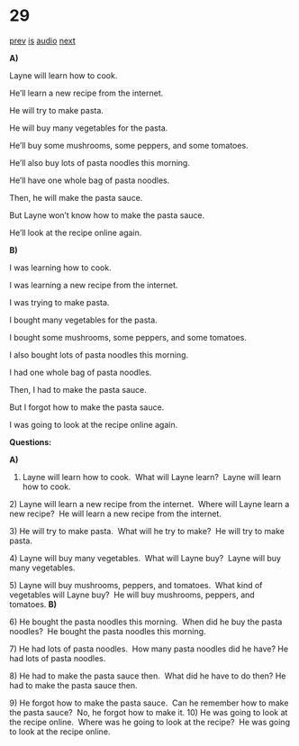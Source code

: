 # 29

[prev](../en/story_28.md)
[is](../is/story_29.md)
[audio](../audio/story_29.mp3)
[next](../en/story_30.md)

**A)**

Layne will learn how to cook.

He’ll learn a new recipe from the internet.

He will try to make pasta.

He will buy many vegetables for the pasta.

He’ll buy some mushrooms, some peppers, and some tomatoes.

He’ll also buy lots of pasta noodles this morning.

He’ll have one whole bag of pasta noodles.

Then, he will make the pasta sauce.

But Layne won’t know how to make the pasta sauce.

He’ll look at the recipe online again.

**B)**

I was learning how to cook.

I was learning a new recipe from the internet.

I was trying to make pasta.

I bought many vegetables for the pasta.

I bought some mushrooms, some peppers, and some tomatoes.

I also bought lots of pasta noodles this morning.

I had one whole bag of pasta noodles.

Then, I had to make the pasta sauce.

But I forgot how to make the pasta sauce.

I was going to look at the recipe online again.

**Questions:**

**A)**
1) Layne will learn how to cook.  What will Layne learn?  Layne will
learn how to cook.

2\) Layne will learn a new recipe from the internet.  Where will Layne
learn a new recipe?  He will learn a new recipe from the internet.

3\) He will try to make pasta.  What will he try to make?  He will try
to make pasta.

4\) Layne will buy many vegetables.  What will Layne buy?  Layne will
buy many vegetables.

5\) Layne will buy mushrooms, peppers, and tomatoes.  What kind of
vegetables will Layne buy?  He will buy mushrooms, peppers, and
tomatoes.
**B)**

6\) He bought the pasta noodles this morning.  When did he buy the pasta
noodles?  He bought the pasta noodles this morning.

7\) He had lots of pasta noodles.  How many pasta noodles did he have?
He had lots of pasta noodles.

8\) He had to make the pasta sauce then.  What did he have to do then?
He had to make the pasta sauce then.

9\) He forgot how to make the pasta sauce.  Can he remember how to make
the pasta sauce?  No, he forgot how to make it.
10) He was going to look at the recipe online.  Where was he going to
look at the recipe?  He was going to look at the recipe online.
